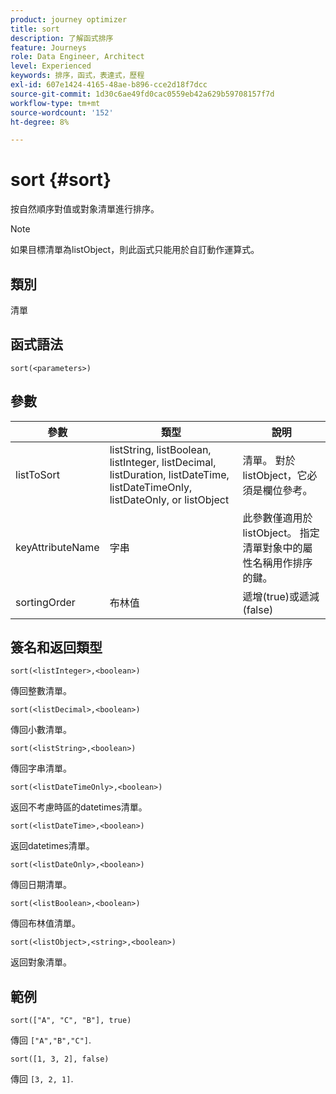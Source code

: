```yaml
---
product: journey optimizer
title: sort
description: 了解函式排序
feature: Journeys
role: Data Engineer, Architect
level: Experienced
keywords: 排序，函式，表達式，歷程
exl-id: 607e1424-4165-48ae-b896-cce2d18f7dcc
source-git-commit: 1d30c6ae49fd0cac0559eb42a629b59708157f7d
workflow-type: tm+mt
source-wordcount: '152'
ht-degree: 8%

---
```


# sort {#sort}

按自然順序對值或對象清單進行排序。

>[!NOTE]
>
>如果目標清單為listObject，則此函式只能用於自訂動作運算式。

## 類別

清單

## 函式語法

`sort(<parameters>)`

## 參數

| 參數 | 類型 | 說明 |
|-----------|------------------|------------------|
| listToSort | listString, listBoolean, listInteger, listDecimal, listDuration, listDateTime, listDateTimeOnly, listDateOnly, or listObject | 清單。 對於listObject，它必須是欄位參考。 |
| keyAttributeName | 字串 | 此參數僅適用於listObject。 指定清單對象中的屬性名稱用作排序的鍵。 |
| sortingOrder | 布林值 | 遞增(true)或遞減(false) |

## 簽名和返回類型

`sort(<listInteger>,<boolean>)`

傳回整數清單。

`sort(<listDecimal>,<boolean>)`

傳回小數清單。

`sort(<listString>,<boolean>)`

傳回字串清單。

`sort(<listDateTimeOnly>,<boolean>)`

返回不考慮時區的datetimes清單。

`sort(<listDateTime>,<boolean>)`

返回datetimes清單。

`sort(<listDateOnly>,<boolean>)`

傳回日期清單。

`sort(<listBoolean>,<boolean>)`

傳回布林值清單。

`sort(<listObject>,<string>,<boolean>)`

返回對象清單。

## 範例

`sort(["A", "C", "B"], true)`

傳回 `["A","B","C"]`.

`sort([1, 3, 2], false)`

傳回 `[3, 2, 1]`.

